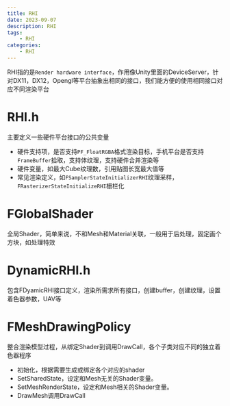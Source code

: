 ```yaml
---
title: RHI
date: 2023-09-07
description: RHI
tags: 
    - RHI
categories:
    - RHI
---
```

RHI指的是`Render hardware interface`，作用像Unity里面的DeviceServer，针对DX11，DX12，Opengl等平台抽象出相同的接口，我们能方便的使用相同接口对应不同渲染平台
# RHI.h
主要定义一些硬件平台接口的公共变量
- 硬件支持项，是否支持`PF_FloatRGBA`格式渲染目标，手机平台是否支持`FrameBuffer`拾取，支持体纹理，支持硬件合并渲染等
- 硬件变量，如最大Cube纹理数，引用贴图长宽最大值等
- 常见渲染定义，如`FSamplerStateInitializerRHI`纹理采样，`FRasterizerStateInitializeRHI`栅栏化
# FGlobalShader
全局Shader，简单来说，不和Mesh和Material关联，一般用于后处理，固定画个方块，如处理特效
# DynamicRHI.h
包含FDyamicRHI接口定义，渲染所需求所有接口，创建buffer，创建纹理，设置着色器参数，UAV等
# FMeshDrawingPolicy
整合渲染模型过程，从绑定Shader到调用DrawCall，各个子类对应不同的独立着色器程序
- 初始化，根据需要生成或绑定各个对应的shader
- SetSharedState，设定和Mesh无关的Shader变量。
- SetMeshRenderState，设定和Mesh相关的Shader变量。
- DrawMesh调用DrawCall